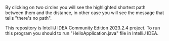 By clicking on two circles you will see the highlighted shortest path between them and the distance, in other case you will see the message that tells "there's no path".

This repository is IntelliJ IDEA Community Edition 2023.2.4 project. To run this program you should to run "HelloApplication.java" file in IntelliJ IDEA.
